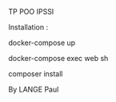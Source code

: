 TP POO IPSSI

Installation :

docker-compose up 

docker-compose exec web sh

composer install 

By LANGE Paul


